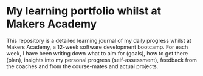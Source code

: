 # My learning portfolio whilst at Makers Academy

This repository is a detailed learning journal of my daily progress whilst at Makers Academy, a 12-week software development bootcamp. For each week, I have been writing down what to aim for (goals), how to get there (plan), insights into my personal progress (self-assessment), feedback from the coaches and from the course-mates and actual projects.
